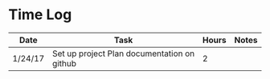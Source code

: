 # Time Log

| Date | Task | Hours | Notes |
|------|------|-------|-------|
| 1/24/17 | Set up project Plan documentation on github | 2 | |
